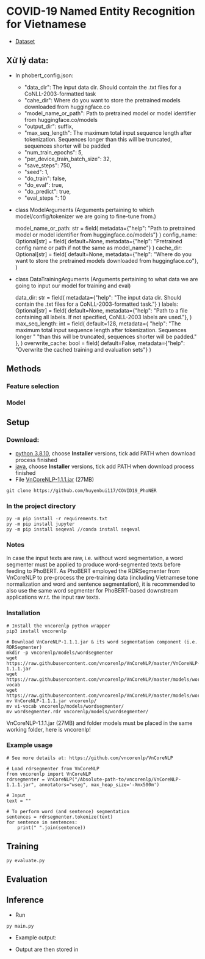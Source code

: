 # COVID-19 Named Entity Recognition for Vietnamese

- [Dataset](https://github.com/phuonglt26/Vietnamese-E-commerce-Dataset)
## Xử lý data:

- In phobert_config.json:
  - "data_dir": The input data dir. Should contain the .txt files for a CoNLL-2003-formatted task
  - "cahe_dir": Where do you want to store the pretrained models downloaded from huggingface.co
  - "model_name_or_path": Path to pretrained model or model identifier from huggingface.co/models
  - "output_dir": suffix,
  - "max_seq_length": The maximum total input sequence length after tokenization. Sequences longer than this will be truncated, sequences shorter will be padded
  - "num_train_epochs": 5,
  - "per_device_train_batch_size": 32,
  - "save_steps": 750,
  - "seed": 1,
  - "do_train": false,
  - "do_eval": true,
  - "do_predict": true,
  - "eval_steps ": 10
- class ModelArguments (Arguments pertaining to which model/config/tokenizer we are going to fine-tune from.)


    model_name_or_path: str = field(
        metadata={"help": "Path to pretrained model or model identifier from huggingface.co/models"}
    )
    config_name: Optional[str] = field(
        default=None, metadata={"help": "Pretrained config name or path if not the same as model_name"}
    )
    cache_dir: Optional[str] = field(
        default=None,
        metadata={"help": "Where do you want to store the pretrained models downloaded from huggingface.co"},
    )

- class DataTrainingArguments (Arguments pertaining to what data we are going to input our model for training and eval)

    data_dir: str = field(
        metadata={"help": "The input data dir. Should contain the .txt files for a CoNLL-2003-formatted task."}
    )
    labels: Optional[str] = field(
        default=None,
        metadata={"help": "Path to a file containing all labels. If not specified, CoNLL-2003 labels are used."},
    )
    max_seq_length: int = field(
        default=128,
        metadata={
            "help": "The maximum total input sequence length after tokenization. Sequences longer "
                    "than this will be truncated, sequences shorter will be padded."
        },
    )
    overwrite_cache: bool = field(
        default=False, metadata={"help": "Overwrite the cached training and evaluation sets"}
    )

## Methods


### Feature selection


### Model


## Setup

### Download:
- [python 3.8.10](https://www.python.org/downloads/release/python-3810/), choose **Installer** versions, tick add
PATH when download process finished
- [java](https://www.oracle.com/java/technologies/downloads/), choose **Installer** versions, tick add
PATH when download process finished
- File [VnCoreNLP-1.1.1.jar](https://github.com/vncorenlp/VnCoreNLP/raw/master/VnCoreNLP-1.1.1.jar) (27MB)

```shell
git clone https://github.com/huyenbui117/COVID19_PhoNER
```

### In the project directory

```
py -m pip install -r requirements.txt
py -m pip install jupyter
py -m pip install seqeval //conda install seqeval
```

### Notes
In case the input texts are raw, i.e. without word segmentation, a word segmenter must be applied to produce word-segmented texts before feeding to PhoBERT. As PhoBERT employed the RDRSegmenter from VnCoreNLP to pre-process the pre-training data (including Vietnamese tone normalization and word and sentence segmentation), it is recommended to also use the same word segmenter for PhoBERT-based downstream applications w.r.t. the input raw texts.

### Installation

```
# Install the vncorenlp python wrapper
pip3 install vncorenlp

# Download VnCoreNLP-1.1.1.jar & its word segmentation component (i.e. RDRSegmenter) 
mkdir -p vncorenlp/models/wordsegmenter
wget https://raw.githubusercontent.com/vncorenlp/VnCoreNLP/master/VnCoreNLP-1.1.1.jar
wget https://raw.githubusercontent.com/vncorenlp/VnCoreNLP/master/models/wordsegmenter/vi-vocab
wget https://raw.githubusercontent.com/vncorenlp/VnCoreNLP/master/models/wordsegmenter/wordsegmenter.rdr
mv VnCoreNLP-1.1.1.jar vncorenlp/ 
mv vi-vocab vncorenlp/models/wordsegmenter/
mv wordsegmenter.rdr vncorenlp/models/wordsegmenter/
```

VnCoreNLP-1.1.1.jar (27MB) and folder models must be placed in the same working folder, here is vncorenlp!

### Example usage
```
# See more details at: https://github.com/vncorenlp/VnCoreNLP

# Load rdrsegmenter from VnCoreNLP
from vncorenlp import VnCoreNLP
rdrsegmenter = VnCoreNLP("/Absolute-path-to/vncorenlp/VnCoreNLP-1.1.1.jar", annotators="wseg", max_heap_size='-Xmx500m') 

# Input 
text = ""

# To perform word (and sentence) segmentation
sentences = rdrsegmenter.tokenize(text) 
for sentence in sentences:
	print(" ".join(sentence))
```

## Training

```shell
py evaluate.py 
```

## Evaluation



## Inference

- Run

```shell
py main.py
```

- Example output:

- Output are then stored in 

